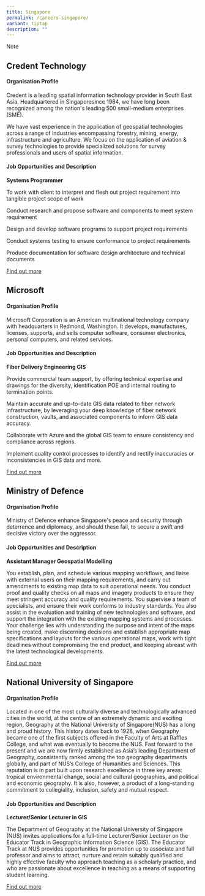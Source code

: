 ```yaml
---
title: Singapore
permalink: /careers-singapore/
variant: tiptap
description: ""
---
```

<p>Note</p><h2>Credent Technology</h2><h4>Organisation Profile</h4><p>Credent is a leading spatial information technology provider in South East Asia. Headquartered in Singaporesince 1984, we have long been recognized among the nation's leading 500 small-medium enterprises (SME).</p><p>We have vast experience in the application of geospatial technologies across a range of industries encompassing forestry, mining, energy, infrastructure and agriculture. We focus on the application of aviation &amp; survey technologies to provide specialized solutions for survey professionals and users of spatial information.</p><h4>Job Opportunities and Description</h4><p><strong>Systems Programmer</strong></p><p>To work with client to interpret and flesh out project requirement into tangible project scope of work</p><p>Conduct research and propose software and components to meet system requirement</p><p>Design and develop software programs to support project requirements</p><p>Conduct systems testing to ensure conformance to project requirements</p><p>Produce documentation for software design architecture and technical documents</p><p><a href="http://www.credent-asia.com/careers.html" rel="noopener noreferrer nofollow" target="_blank">Find out more</a></p><p></p><h2>Microsoft</h2><h4>Organisation Profile</h4><p>Microsoft Corporation  is an American multinational technology company with headquarters in Redmond, Washington. It develops, manufactures, licenses, supports, and sells computer software, consumer electronics, personal computers, and related services.</p><h4>Job Opportunities and Description</h4><p><strong>Fiber Delivery Engineering GIS</strong></p><p>Provide commercial team support, by offering technical expertise and drawings for the diversity, identification POE and internal routing to termination points.</p><p>Maintain accurate and up-to-date GIS data related to fiber network infrastructure, by leveraging your deep knowledge of fiber network construction, vaults, and associated components to inform GIS data accuracy.</p><p>Collaborate with Azure and the global GIS team to ensure consistency and compliance across regions.</p><p>Implement quality control processes to identify and rectify inaccuracies or inconsistencies in GIS data and more.</p><p><a href="https://www.linkedin.com/jobs/view/3765128403" rel="noopener noreferrer nofollow" target="_blank">Find out more</a></p><p></p><h2>Ministry of Defence</h2><h4>Organisation Profile</h4><p>Ministry of Defence enhance Singapore's peace and security through deterrence and diplomacy, and should these fail, to secure a swift and decisive victory over the aggressor.</p><h4>Job Opportunities and Description</h4><p><strong>Assistant Manager Geospatial Modelling </strong></p><p>You establish, plan, and schedule various mapping workflows, and liaise with external users on their mapping requirements, and carry out amendments to existing map data to suit operational needs. You conduct proof and quality checks on all maps and imagery products to ensure they meet stringent accuracy and quality requirements. You supervise a team of specialists, and ensure their work conforms to industry standards. You also assist in the evaluation and training of new technologies and software, and support the integration with the existing mapping systems and processes. Your challenge lies with understanding the purpose and intent of the maps being created, make discerning decisions and establish appropriate map specifications and layouts for the various operational maps, work with tight deadlines without compromising the end product, and keeping abreast with the latest technological developments.</p><p><a href="https://www.glassdoor.sg/job-listing/assistant-manager-geospatial-modelling-ministry-of-defence-singapore-JV_KO0,38_KE39,68.htm?jl=1006768473837&amp;cs=1_afa0f7a4&amp;s=58&amp;t=SR&amp;pos=102&amp;src=GD_JOB_AD&amp;guid=0000018d3041e28faaee16e7e7ef0f6b&amp;jobListingId=1006768473837&amp;ao=1136043&amp;vt=w&amp;jrtk=5-pdx1-0-1hko43omr2463000-7cf465e33ebd85d9&amp;cb=1705911641009&amp;ctt=1705911718165" rel="noopener noreferrer nofollow" target="_blank">Find out more</a></p><p></p><h2>National University of Singapore</h2><h4>Organisation Profile</h4><p>Located in one of the most culturally diverse and technologically advanced cities in the world, at the centre of an extremely dynamic and exciting region, Geography at the National University of Singapore(NUS) has a long and proud history. This history dates back to 1928, when Geography became one of the first subjects offered in the Faculty of Arts at Raffles College, and what was eventually to become the NUS. Fast forward to the present and we are now firmly established as Asia’s leading Department of Geography, consistently ranked among the top geography departments globally, and part of NUS’s College of Humanities and Sciences. This reputation is in part built upon research excellence in three key areas: tropical environmental change, social and cultural geographies, and political and economic geography. It is also, however, a product of a long-standing commitment to collegiality, inclusion, safety and mutual respect.</p><h4>Job Opportunities and Description</h4><p><strong>Lecturer/Senior Lecturer in GIS</strong></p><p>The Department of Geography at the National University of Singapore (NUS) invites applications for a full-time Lecturer/Senior Lecturer on the Educator Track in Geographic Information Science (GIS). The Educator Track at NUS provides opportunities for promotion up to associate and full professor and aims to attract, nurture and retain suitably qualified and highly effective faculty who approach teaching as a scholarly practice, and who are passionate about excellence in teaching as a means of supporting student learning.</p><p><a href="https://fass.nus.edu.sg/geog/2023/11/30/job-opportunity-lecturer-senior-lecturer-in-geographic-information-science-educator-track/" rel="noopener noreferrer nofollow" target="_blank">Find out more</a></p><p></p>